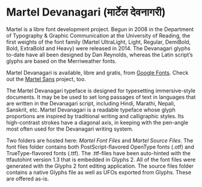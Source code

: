 Martel Devanagari (मार्टेल देवनागरी)
=============================

Martel is a libre font development project. Begun in 2008 in the Department of Typography & Graphic Communication at the University of Reading, the first weights of the font family (Martel UltraLight, Light, Regular, DemiBold, Bold, ExtraBold and Heavy) were released in 2014. The Devanagari glyphs to-date have all been designed by Dan Reynolds, whereas the Latin script’s glyphs are based on the Merriweather fonts.

Martel Devanagari is available, libre and gratis, from <a href="https://www.google.com/fonts/specimen/Biryani">Google Fonts</a>. Check out the <a href="https://github.com/typeoff/martel_sans">Martel Sans</a> project, too.

The Martel Devanagari typeface is designed for typesetting immersive-style documents. It may be be used to set long passages of text in languages that are written in the Devanagari script, including Hindi, Marathi, Nepali, Sanskrit, etc. Martel Devanagari is a readable typeface whose glyph proportions are inspired by traditional writing and calligraphic styles. Its high-contrast strokes have a diagonal axis, in keeping with the pen-angle most often used for the Devanagari writing system.

Two folders are hosted here: <em>Martel Font Files</em> and <em>Martel Source Files</em>. The font files folder contains both PostScript-flavored OpenType fonts (.otf) and TrueType-flavored fonts (.ttf). The .ttf-files have been auto-hinted with the ttfautohint version 1.3 that is embedded in Glyphs 2. All of the font files were generated with the Glyphs 2 font editing application. The source files folder contains a native Glyphs file as well as UFOs exported from Glyphs. These are offered as-is.